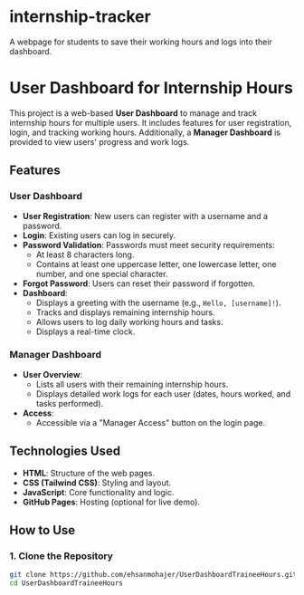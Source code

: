 # internship-tracker
A webpage for students to save their working hours and logs into their dashboard.

# User Dashboard for Internship Hours

This project is a web-based **User Dashboard** to manage and track internship hours for multiple users. It includes features for user registration, login, and tracking working hours. Additionally, a **Manager Dashboard** is provided to view users' progress and work logs.

## Features

### User Dashboard
- **User Registration**: New users can register with a username and a password.
- **Login**: Existing users can log in securely.
- **Password Validation**: Passwords must meet security requirements:
  - At least 8 characters long.
  - Contains at least one uppercase letter, one lowercase letter, one number, and one special character.
- **Forgot Password**: Users can reset their password if forgotten.
- **Dashboard**:
  - Displays a greeting with the username (e.g., `Hello, [username]!`).
  - Tracks and displays remaining internship hours.
  - Allows users to log daily working hours and tasks.
  - Displays a real-time clock.

### Manager Dashboard
- **User Overview**:
  - Lists all users with their remaining internship hours.
  - Displays detailed work logs for each user (dates, hours worked, and tasks performed).
- **Access**:
  - Accessible via a "Manager Access" button on the login page.

## Technologies Used
- **HTML**: Structure of the web pages.
- **CSS (Tailwind CSS)**: Styling and layout.
- **JavaScript**: Core functionality and logic.
- **GitHub Pages**: Hosting (optional for live demo).

## How to Use
### 1. Clone the Repository
```bash
git clone https://github.com/ehsanmohajer/UserDashboardTraineeHours.git
cd UserDashboardTraineeHours
